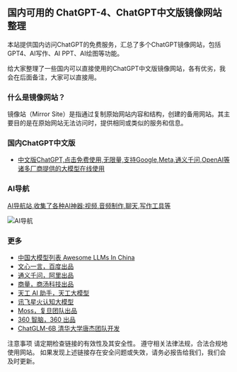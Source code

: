 ## 国内可用的 ChatGPT-4、ChatGPT中文版镜像网站整理

本站提供国内访问ChatGPT的免费服务，汇总了多个ChatGPT镜像网站，包括GPT4、AI写作、AI PPT、AI绘图等功能。

给大家整理了一些国内可以直接使用的ChatGPT中文版镜像网站，各有优劣，我会在后面备注，大家可以直接用。

### 什么是镜像网站？
镜像站（Mirror Site）是指通过复制原始网站内容和结构，创建的备用网站。其主要目的是在原始网站无法访问时，提供相同或类似的服务和信息。

### 国内ChatGPT中文版

- [中文版ChatGPT,点击免费使用,无限量,支持Google,Meta,通义千问,OpenAI等诸多厂商提供的大模型在线使用](https://gpt.programnotes.cn)

### AI导航

[AI导航站,收集了各种AI神器:视频,音频制作,聊天,写作工具等](https://nav.programnotes.cn)

![AI导航](https://nav.programnotes.cn/icon/ai-nav.png)

### 更多

- [中国大模型列表 Awesome LLMs In China](https://free-gpt.github.io/awesome-LLMs-In-China/)
- [文心一言，百度出品](https://yiyan.baidu.com/)
- [通义千问，阿里出品](https://tongyi.aliyun.com/)
- [商量，商汤科技出品](https://techday.sensetime.com/)
- [天工 AI 助手，天工大模型](https://tiangong.kunlun.com/)
- [讯飞星火认知大模型](https://xinghuo.xfyun.cn/)
- [Moss，复旦团队出品](https://moss.fastnlp.top/)
- [360 智脑，360 出品](https://www.so.com/zt/invite.html)
- [ChatGLM-6B 清华大学唐杰团队开发](https://github.com/THUDM/ChatGLM-6B)

注意事项
请定期检查链接的有效性及其安全性。
遵守相关法律法规，合法合规地使用网站。
如果发现上述链接存在安全问题或失效，请务必报告给我们，我们会及时更新。
